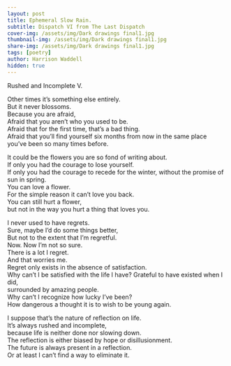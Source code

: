 ```yaml
---
layout: post
title: Ephemeral Slow Rain.  
subtitle: Dispatch VI from The Last Dispatch
cover-img: /assets/img/Dark drawings final1.jpg
thumbnail-img: /assets/img/Dark drawings final1.jpg
share-img: /assets/img/Dark drawings final1.jpg
tags: [poetry]
author: Harrison Waddell
hidden: true
---
```


Rushed and Incomplete V. 

Other times it’s something else entirely.  
But it never blossoms.  
Because you are afraid,  
Afraid that you aren’t who you used to be.  
Afraid that for the first time, that’s a bad thing.  
Afraid that you’ll find yourself six months from now 
in the same place you’ve been so many times before.  

It could be the flowers you are so fond of writing about.  
If only you had the courage to lose yourself.  
If only you had the courage to recede for the winter, 
without the promise of sun in spring.  
You can love a flower.  
For the simple reason it can’t love you back.  
You can still hurt a flower,  
but not in the way you hurt a thing that loves you. 

I never used to have regrets.  
Sure, maybe I’d do some things better,  
But not to the extent that I’m regretful.  
Now. Now I’m not so sure.  
There is a lot I regret.  
And that worries me.  
Regret only exists in the absence of satisfaction.  
Why can’t I be satisfied with the life I have? 
Grateful to have existed when I did,  
surrounded by amazing people.  
Why can’t I recognize how lucky I’ve been?  
How dangerous a thought it is to wish to be young again. 

I suppose that’s the nature of reflection on life.  
It’s always rushed and incomplete,  
because life is neither done nor slowing down.  
The reflection is either biased by hope or disillusionment.  
The future is always present in a reflection.  
Or at least I can’t find a way to eliminate it. 

